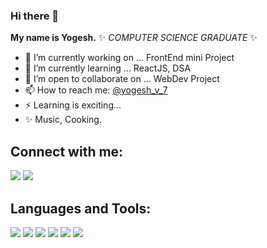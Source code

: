 ### Hi there 👋


**My name is Yogesh.**  ✨ _COMPUTER SCIENCE GRADUATE_ ✨ 


- 🔭 I’m currently working on ... FrontEnd mini Project
- 🌱 I’m currently learning ... ReactJS, DSA
- 👯 I’m open to collaborate on ... WebDev Project
- 📫 How to reach me: [@yogesh_v_7](https://twitter.com/yogesh_v_7)
- ⚡ Learning is exciting...
- ✨ Music, Cooking.



## Connect with me:

<p align="left">  
<a href="https://twitter.com/yogesh_v_7" target="blank"><img src="https://img.icons8.com/color/35/000000/twitter--v2.png"/></a>
<a href="https://www.linkedin.com/in/yogeshvermaofficial/" target="blank"><img src="https://img.icons8.com/color/35/000000/linkedin.png"/></a>
<!-- <a href="https://www.youtube.com/c/TheAfricanDeveloper" target="blank"><img src="https://img.icons8.com/color/35/000000/youtube-play.png"/></a> -->
<!-- <a href="https://www.instagram.com/nextgencoders/" target="blank"><img src="https://img.icons8.com/fluency/35/000000/instagram-new.png"/></a> -->
<!-- <a href="mailto:hillarynyk@gmail.com" target="blank"><img src="https://img.icons8.com/color/35/000000/gmail.png"/></a> -->
</p>


## Languages and Tools:

<p>
<img src="https://img.icons8.com/color/35/000000/html-5--v1.png"/> 
<img src="https://img.icons8.com/color/35/000000/css3.png"/> 
<img src="https://img.icons8.com/color/35/000000/javascript--v1.png"/> 
<!-- <img src="https://img.icons8.com/color/35/000000/python.png"> -->
<img src="https://img.icons8.com/fluency/35/000000/visual-studio-code-2019.png"/>
<img src="https://img.icons8.com/color/35/000000/git.png"/> 
<!-- <img src="https://img.icons8.com/color/35/000000/github.png"/>  -->
<img src="https://img.icons8.com/cute-clipart/35/000000/canva.png"/>
</p>
